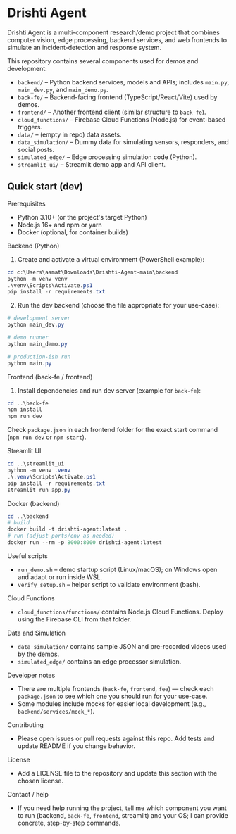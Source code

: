 # Drishti Agent

Drishti Agent is a multi-component research/demo project that combines computer vision, edge processing, backend services, and web frontends to simulate an incident-detection and response system.

This repository contains several components used for demos and development:

- `backend/` – Python backend services, models and APIs; includes `main.py`, `main_dev.py`, and `main_demo.py`.
- `back-fe/` – Backend-facing frontend (TypeScript/React/Vite) used by demos.
- `frontend/` – Another frontend client (similar structure to `back-fe`).
- `cloud_functions/` – Firebase Cloud Functions (Node.js) for event-based triggers.
- `data/` – (empty in repo) data assets.
- `data_simulation/` – Dummy data for simulating sensors, responders, and social posts.
- `simulated_edge/` – Edge processing simulation code (Python).
- `streamlit_ui/` – Streamlit demo app and API client.

## Quick start (dev)

Prerequisites
- Python 3.10+ (or the project's target Python)
- Node.js 16+ and npm or yarn
- Docker (optional, for container builds)

Backend (Python)
1. Create and activate a virtual environment (PowerShell example):

```powershell
cd c:\Users\asmat\Downloads\Drishti-Agent-main\backend
python -m venv venv
.\venv\Scripts\Activate.ps1
pip install -r requirements.txt
```

2. Run the dev backend (choose the file appropriate for your use-case):

```powershell
# development server
python main_dev.py

# demo runner
python main_demo.py

# production-ish run
python main.py
```

Frontend (back-fe / frontend)
1. Install dependencies and run dev server (example for `back-fe`):

```powershell
cd ..\back-fe
npm install
npm run dev
```

Check `package.json` in each frontend folder for the exact start command (`npm run dev` or `npm start`).

Streamlit UI

```powershell
cd ..\streamlit_ui
python -m venv .venv
.\.venv\Scripts\Activate.ps1
pip install -r requirements.txt
streamlit run app.py
```

Docker (backend)

```powershell
cd ..\backend
# build
docker build -t drishti-agent:latest .
# run (adjust ports/env as needed)
docker run --rm -p 8000:8000 drishti-agent:latest
```

Useful scripts
- `run_demo.sh` – demo startup script (Linux/macOS); on Windows open and adapt or run inside WSL.
- `verify_setup.sh` – helper script to validate environment (bash).

Cloud Functions
- `cloud_functions/functions/` contains Node.js Cloud Functions. Deploy using the Firebase CLI from that folder.

Data and Simulation
- `data_simulation/` contains sample JSON and pre-recorded videos used by the demos.
- `simulated_edge/` contains an edge processor simulation.

Developer notes
- There are multiple frontends (`back-fe`, `frontend`, `fee`) — check each `package.json` to see which one you should run for your use-case.
- Some modules include mocks for easier local development (e.g., `backend/services/mock_*`).

Contributing
- Please open issues or pull requests against this repo. Add tests and update README if you change behavior.

License
- Add a LICENSE file to the repository and update this section with the chosen license.

Contact / help
- If you need help running the project, tell me which component you want to run (backend, `back-fe`, `frontend`, streamlit) and your OS; I can provide concrete, step-by-step commands.
